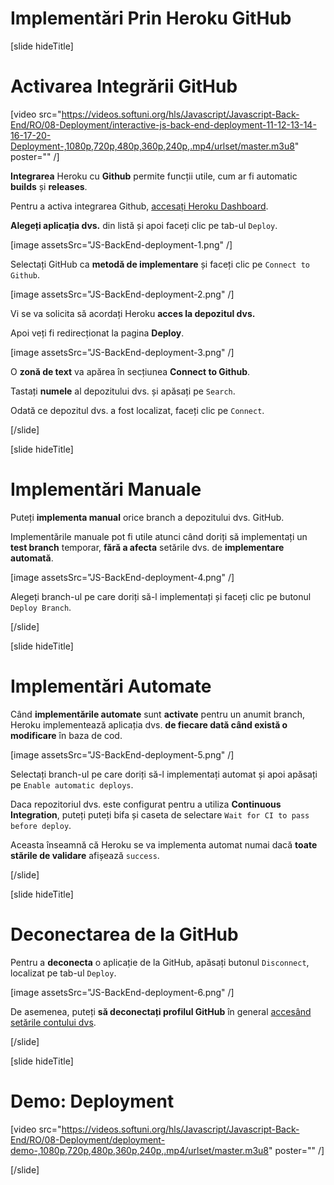 # Implementări Prin Heroku GitHub 

[slide hideTitle]

# Activarea Integrării GitHub

[video src="https://videos.softuni.org/hls/Javascript/Javascript-Back-End/RO/08-Deployment/interactive-js-back-end-deployment-11-12-13-14-16-17-20-Deployment-,1080p,720p,480p,360p,240p,.mp4/urlset/master.m3u8" poster="" /]

**Integrаrea** Heroku cu **Github** permite funcții utile, cum ar fi automatic **builds** și **releases**.

Pentru a activa integrarea Github, [accesați Heroku Dashboard](https://dashboard.heroku.com/apps).

**Alegeți aplicația dvs.** din listă și apoi faceți clic pe tab-ul `Deploy`.

[image assetsSrc="JS-BackEnd-deployment-1.png" /]

Selectați GitHub ca **metodă de implementare** și faceți clic pe `Connect to Github`.

[image assetsSrc="JS-BackEnd-deployment-2.png" /]

Vi se va solicita să acordați Heroku **acces la depozitul dvs.**

Apoi veți fi redirecționat la pagina **Deploy**.

[image assetsSrc="JS-BackEnd-deployment-3.png" /]

O **zonă de text** va apărea în secțiunea **Connect to Github**.

Tastați **numele** al depozitului dvs. și apăsați pe `Search`.

Odată ce depozitul  dvs. a fost localizat, faceți clic pe `Connect`.

[/slide]


[slide hideTitle]

# Implementări Manuale

Puteți **implementa manual** orice branch a depozitului dvs. GitHub.

Implementările manuale pot fi utile atunci când doriți să implementați un **test branch** temporar, **fără a afecta** setările dvs. de **implementare automată**.

[image assetsSrc="JS-BackEnd-deployment-4.png" /]

Alegeți branch-ul pe care doriți să-l implementați și faceți clic pe butonul `Deploy Branch`.

[/slide]


[slide hideTitle]

# Implementări Automate

Când **implementările automate** sunt **activate** pentru  un anumit branch, Heroku implementează aplicația dvs. **de fiecare dată când există o modificare** în baza de cod.

[image assetsSrc="JS-BackEnd-deployment-5.png" /]

Selectați branch-ul pe care doriți să-l implementați automat și apoi apăsați pe `Enable automatic deploys`.

Daca repozitoriul dvs. este configurat pentru a utiliza **Continuous Integration**, puteți puteți bifa și caseta de selectare `Wait for CI to pass before deploy`.

Aceasta înseamnă că Heroku se va implementa automat numai dacă **toate stările de validare** afișează `success`.

[/slide]

[slide hideTitle]

# Deconectarea de la GitHub

Pentru a **deconecta** o aplicație de la GitHub, apăsați butonul `Disconnect`, localizat pe tab-ul `Deploy`.

[image assetsSrc="JS-BackEnd-deployment-6.png" /]

De asemenea, puteți **să deconectați profilul GitHub** în general [accesând setările contului dvs](https://dashboard.heroku.com/account/applications#third-party-applications).

[/slide]

[slide hideTitle]
# Demo: Deployment

[video src="https://videos.softuni.org/hls/Javascript/Javascript-Back-End/RO/08-Deployment/deployment-demo-,1080p,720p,480p,360p,240p,.mp4/urlset/master.m3u8" poster="" /]

[/slide]
